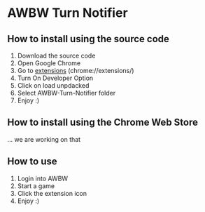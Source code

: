 # AWBW Turn Notifier

## How to install using the source code

1. Download the source code
2. Open Google Chrome
3. Go to [extensions](chrome://extensions/) (chrome://extensions/)
4. Turn On Developer Option
5. Click on load unpdacked
6. Select AWBW-Turn-Notifier folder
7. Enjoy :)

## How to install using the Chrome Web Store
... we are working on that

## How to use

1. Login into AWBW
2. Start a game
3. Click the extension icon
4. Enjoy :)